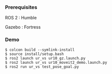 ### Prerequisites

ROS 2 : Humble 

Gazebo : Fortress

### Demo

```console
$ colcon build --symlink-install
$ source install/setup.bash
$ ros2 launch ur_vs ur10_gz.launch.py 
$ ros2 launch ur_vs ur10_moveit2_demo.launch.py 
$ ros2 run ur_vs test_pose_goal.py
```

